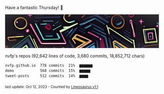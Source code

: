 Have a fantastic Thursday! 🌹

![banner](https://github.com/nvfp/nvfp/raw/main/assets/banner.jpg)

nvfp's repos (92,642 lines of code, 3,680 commits, 18,852,712 chars)

```txt
nvfp.github.io  778 commits  21%  ▆▆▆▆▆▆
demo            568 commits  15%  ▆▆▆▆▆
tweet-posts     512 commits  14%  ▆▆▆▆
```

<sub>last update: Oct 12, 2023 - Counted by [Lineosaurus v1.1](https://github.com/Lineosaurus/Lineosaurus)</sub>